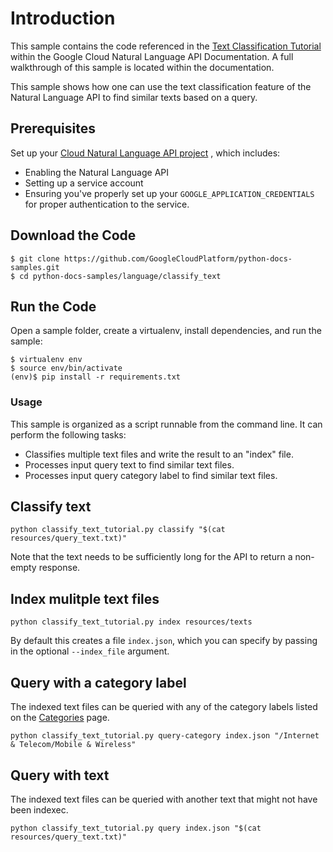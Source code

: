 # Introduction

This sample contains the code referenced in the 
[Text Classification Tutorial](http://cloud.google.com/natural-language/docs/classify-text-tutorial) within the Google Cloud Natural Language API Documentation. A full walkthrough of this sample is located within the documentation.

This sample shows how one can use the text classification feature of the Natural Language API to find similar texts based on a query.

## Prerequisites

Set up your 
[Cloud Natural Language API project](https://cloud.google.com/natural-language/docs/getting-started#set_up_a_project)
, which includes:

* Enabling the Natural Language API
* Setting up a service account
* Ensuring you've properly set up your `GOOGLE_APPLICATION_CREDENTIALS` for proper
    authentication to the service.

## Download the Code

```
$ git clone https://github.com/GoogleCloudPlatform/python-docs-samples.git
$ cd python-docs-samples/language/classify_text
```

## Run the Code

Open a sample folder, create a virtualenv, install dependencies, and run the sample:

```
$ virtualenv env
$ source env/bin/activate
(env)$ pip install -r requirements.txt
```

### Usage

This sample is organized as a script runnable from the command line.  It can perform the following tasks:

   * Classifies multiple text files and write the result to an "index" file.
   * Processes input query text to find similar text files.
   * Processes input query category label to find similar text files.

## Classify text

```
python classify_text_tutorial.py classify "$(cat resources/query_text.txt)"
```

Note that the text needs to be sufficiently long for the API to return a non-empty
response.

## Index mulitple text files

```
python classify_text_tutorial.py index resources/texts
```

By default this creates a file `index.json`, which you can specify by passing in the optional `--index_file` argument.

## Query with a category label

The indexed text files can be queried with any of the category labels listed on the [Categories](https://cloud.google.com/natural-language/docs/categories) page.

```
python classify_text_tutorial.py query-category index.json "/Internet & Telecom/Mobile & Wireless"
```

## Query with text

The indexed text files can be queried with another text that might not have been indexec.

```
python classify_text_tutorial.py query index.json "$(cat resources/query_text.txt)"
```





